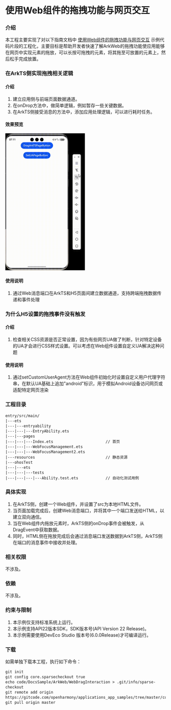 # 使用Web组件的拖拽功能与网页交互

### 介绍

本工程主要实现了对以下指南文档中 [使用Web组件的拖拽功能与网页交互](https://docs.openharmony.cn/pages/v6.0/zh-cn/application-dev/web/web_drag.md) 示例代码片段的工程化，主要目标是帮助开发者快速了解ArkWeb的拖拽功能使应用能够在网页中实现元素的拖放，可以长按可拖拽的元素，将其拖至可放置的元素上，然后松手完成放置。

### 在ArkTS侧实现拖拽相关逻辑

#### 介绍

1. 建立应用侧与前端页面数据通道。
2. 在onDrop方法中，做简单逻辑，例如暂存一些关键数据。
3. 在ArkTS侧接受消息的方法中，添加应用处理逻辑，可以进行耗时任务。

#### 效果预览

<img src="screenshots/DragArkTSPage.gif" width="250">

#### 使用说明

1. 通过Web消息端口在ArkTS和H5页面间建立数据通道，支持跨端拖拽数据传递和事件处理

### 为什么H5设置的拖拽事件没有触发

#### 介绍

1. 检查相关CSS资源是否正常设置，因为有些网页UA做了判断，针对特定设备的UA才会进行CSS样式设置。可以考虑在Web组件设置自定义UA解决这种问题

#### 使用说明

1. 通过setCustomUserAgent方法在Web组件初始化时设置自定义用户代理字符串，在默认UA基础上追加"android"标识，用于模拟Android设备访问网页或适配特定网页渲染

### 工程目录

```
entry/src/main/
|---ets
|---|---entryability
|---|---|---EntryAbility.ets
|---|---pages
|---|---|---Index.ets						// 首页
|---|---|---WebFocusManagement.ets
|---|---|---WebFocusManagement2.ets
|---resources								// 静态资源
|---ohosTest
|---|---ets
|---|---|---tests
|---|---|---|---Ability.test.ets            // 自动化测试用例
```

### 具体实现

1. 在ArkTS侧，创建一个Web组件，并设置了src为本地HTML文件。
2. 当页面加载完成后，创建Web消息端口，并将其中一个端口发送给HTML，以建立双向通信。
3. 当在Web组件内拖放元素时，ArkTS侧的onDrop事件会被触发，从DragEvent中获取数据。
4. 同时，HTML侧在拖放完成后会通过消息端口发送数据到ArkTS侧，ArkTS侧在端口的消息事件中接收并处理。

### 相关权限

不涉及。

### 依赖

不涉及。

### 约束与限制

1. 本示例仅支持标准系统上运行。
2. 本示例支持API22版本SDK，SDK版本号(API Version 22 Release)。
3. 本示例需要使用DevEco Studio 版本号(6.0.0Release)才可编译运行。

### 下载

如需单独下载本工程，执行如下命令：

```
git init
git config core.sparsecheckout true
echo code/DocsSample/ArkWeb/WebDragInteraction > .git/info/sparse-checkout
git remote add origin https://gitcode.com/openharmony/applications_app_samples/tree/master/code/DocsSample/ArkWeb 
git pull origin master
```